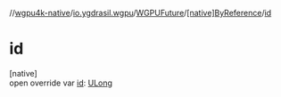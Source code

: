 //[wgpu4k-native](../../../../index.md)/[io.ygdrasil.wgpu](../../index.md)/[WGPUFuture](../index.md)/[[native]ByReference](index.md)/[id](id.md)

# id

[native]\
open override var [id](id.md): [ULong](https://kotlinlang.org/api/core/kotlin-stdlib/kotlin/-u-long/index.html)